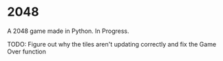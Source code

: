 # 2048
A 2048 game made in Python. In Progress.

TODO: Figure out why the tiles aren't updating correctly and fix the Game Over function
